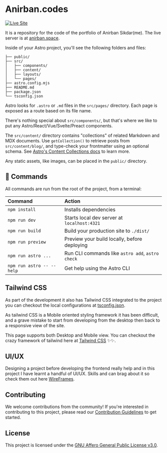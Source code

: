 # Anirban.codes

[![Live Site](https://img.shields.io/badge/site-live-brightgreen)](https://www.anirban.space/)

It is a repository for the code of the portfolio of Anirban Sikdar(me). The live server is at [anirban.space](anirban.space).

Inside of your Astro project, you'll see the following folders and files:

```text
├── public/
├── src/
│   ├── components/
│   ├── content/
│   ├── layouts/
│   └── pages/
├── astro.config.mjs
├── README.md
├── package.json
└── tsconfig.json
```

Astro looks for `.astro` or `.md` files in the `src/pages/` directory. Each page is exposed as a route based on its file name.

There's nothing special about `src/components/`, but that's where we like to put any Astro/React/Vue/Svelte/Preact components.

The `src/content/` directory contains "collections" of related Markdown and MDX documents. Use `getCollection()` to retrieve posts from `src/content/blog/`, and type-check your frontmatter using an optional schema. See [Astro's Content Collections docs](https://docs.astro.build/en/guides/content-collections/) to learn more.

Any static assets, like images, can be placed in the `public/` directory.

## 🧞 Commands

All commands are run from the root of the project, from a terminal:

| Command                   | Action                                           |
| :------------------------ | :----------------------------------------------- |
| `npm install`             | Installs dependencies                            |
| `npm run dev`             | Starts local dev server at `localhost:4321`      |
| `npm run build`           | Build your production site to `./dist/`          |
| `npm run preview`         | Preview your build locally, before deploying     |
| `npm run astro ...`       | Run CLI commands like `astro add`, `astro check` |
| `npm run astro -- --help` | Get help using the Astro CLI                     |

## Tailwind CSS

As part of the development it also has Tailwind CSS integrated to the project you can checkout the local configurations at [tsconfig.json](tsconfig.json).

As tailwind CSS is a Mobile oriented styling framework it has been difficult, and a grave mistake to start from developing from the desktop then back to a responsive view of the site.

This page supports both Desktop and Mobile view. You can checkout the crazy framework of tailwind here at [Tailwind CSS](https://tailwindcss.com/) ✨✨.

## UI/UX

Designing a project before developing the frontend really help and in this project I have learnt a handful of UI/UX. Skills and can brag about it so check them out here [WireFrames](https://www.figma.com/file/UaF8U2ntQDSajEHV6K8gK0/Portfolio?type=design&t=FcqbpQPlOKtMDQSt-6).

## Contributing

We welcome contributions from the community! If you're interested in contributing to this project, please read our [Contribution Guidelines](contribution.md) to get started.

## License

This project is licensed under the [GNU Affero General Public License v3.0](LICENSE).
